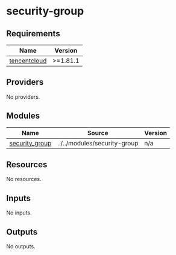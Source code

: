 # security-group

<!-- BEGINNING OF PRE-COMMIT-TERRAFORM DOCS HOOK -->
## Requirements

| Name | Version |
|------|---------|
| <a name="requirement_tencentcloud"></a> [tencentcloud](#requirement\_tencentcloud) | >=1.81.1 |

## Providers

No providers.

## Modules

| Name | Source | Version |
|------|--------|---------|
| <a name="module_security_group"></a> [security\_group](#module\_security\_group) | ../../modules/security-group | n/a |

## Resources

No resources.

## Inputs

No inputs.

## Outputs

No outputs.
<!-- END OF PRE-COMMIT-TERRAFORM DOCS HOOK -->

